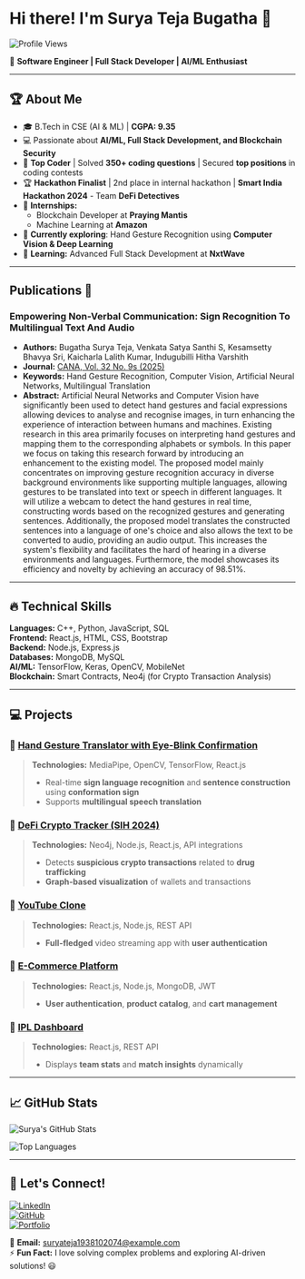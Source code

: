 # Hi there! I'm Surya Teja Bugatha 👋

![Profile Views](https://komarev.com/ghpvc/?username=suryateja20031104&label=Profile%20Views&color=0e75b6&style=flat)

🚀 **Software Engineer | Full Stack Developer | AI/ML Enthusiast**

---

## 🏆 About Me

- 🎓 B.Tech in CSE (AI & ML) | **CGPA: 9.35**
- 💻 Passionate about **AI/ML, Full Stack Development, and Blockchain Security**
- 🏅 **Top Coder** | Solved **350+ coding questions** | Secured **top positions** in coding contests
- 🏆 **Hackathon Finalist** | 2nd place in internal hackathon | **Smart India Hackathon 2024** - Team **DeFi Detectives**
- 🏢 **Internships:**  
  - Blockchain Developer at **Praying Mantis**
  - Machine Learning at **Amazon**
- 📌 **Currently exploring**: Hand Gesture Recognition using **Computer Vision & Deep Learning**
- 🌱 **Learning:** Advanced Full Stack Development at **NxtWave**

---

## Publications 📄

### Empowering Non-Verbal Communication: Sign Recognition To Multilingual Text And Audio
- **Authors:** Bugatha Surya Teja, Venkata Satya Santhi S, Kesamsetty Bhavya Sri, Kaicharla Lalith Kumar, Indugubilli Hitha Varshith
- **Journal:** [CANA, Vol. 32 No. 9s (2025)](https://doi.org/10.52783/cana.v32.4671)
- **Keywords:** Hand Gesture Recognition, Computer Vision, Artificial Neural Networks, Multilingual Translation
- **Abstract:** Artificial Neural Networks and Computer Vision have significantly been used to detect hand gestures and facial expressions allowing devices to analyse and recognise images, in turn enhancing the experience of interaction between humans and machines. Existing research in this area primarily focuses on interpreting hand gestures and mapping them to the corresponding alphabets or symbols. In this paper we focus on taking this research forward by introducing an enhancement to the existing model. The proposed model mainly concentrates on improving gesture recognition accuracy in diverse background environments like supporting multiple languages, allowing gestures to be translated into text or speech in different languages. It will utilize a webcam to detect the hand gestures in real time, constructing words based on the recognized gestures and generating sentences. Additionally, the proposed model translates the constructed sentences into a language of one's choice and also allows the text to be converted to audio, providing an audio output. This increases the system's flexibility and facilitates the hard of hearing in a diverse environments and languages. Furthermore, the model showcases its efficiency and novelty by achieving an accuracy of 98.51%.

---

## 🔥 Technical Skills

**Languages:** C++, Python, JavaScript, SQL  
**Frontend:** React.js, HTML, CSS, Bootstrap  
**Backend:** Node.js, Express.js  
**Databases:** MongoDB, MySQL  
**AI/ML:** TensorFlow, Keras, OpenCV, MobileNet  
**Blockchain:** Smart Contracts, Neo4j (for Crypto Transaction Analysis)  

---

## 💻 Projects

### 🔹 [Hand Gesture Translator with Eye-Blink Confirmation](https://github.com/suryateja20031104/SIGN_LANGUAGE_WITH_SENTENCE_CONSTRUCTION.git)
> **Technologies:** MediaPipe, OpenCV, TensorFlow, React.js  
> - Real-time **sign language recognition** and **sentence construction** using **conformation sign**
> - Supports **multilingual speech translation**  

### 🔹 [DeFi Crypto Tracker (SIH 2024)](https://github.com/suryateja20031104/Cryptoflow.git)
> **Technologies:** Neo4j, Node.js, React.js, API integrations  
> - Detects **suspicious crypto transactions** related to **drug trafficking**
> - **Graph-based visualization** of wallets and transactions

### 🔹 [YouTube Clone](https://github.com/suryateja20031104/Youtube-Clone.git)
> **Technologies:** React.js, Node.js, REST API  
> - **Full-fledged** video streaming app with **user authentication**

### 🔹 [E-Commerce Platform](https://github.com/suryateja20031104/NXT-Trendz.git)
> **Technologies:** React.js, Node.js, MongoDB, JWT  
> - **User authentication**, **product catalog**, and **cart management**

### 🔹 [IPL Dashboard](https://github.com/suryateja20031104/IPL-dashboard.git)
> **Technologies:** React.js, REST API  
> - Displays **team stats** and **match insights** dynamically

---

## 📈 GitHub Stats

![Surya's GitHub Stats](https://github-readme-stats.vercel.app/api?username=suryateja20031104&show_icons=true&theme=tokyonight)

![Top Languages](https://github-readme-stats.vercel.app/api/top-langs/?username=suryateja20031104&layout=compact&theme=tokyonight)

---

## 🤝 Let's Connect!

[![LinkedIn](https://img.shields.io/badge/LinkedIn-0A66C2?style=for-the-badge&logo=linkedin&logoColor=white)](https://www.linkedin.com/in/surya-teja-bugatha)  
[![GitHub](https://img.shields.io/badge/GitHub-181717?style=for-the-badge&logo=github&logoColor=white)](https://github.com/suryateja20031104)  
[![Portfolio](https://img.shields.io/badge/Portfolio-FF5722?style=for-the-badge&logo=web&logoColor=white)](https://bstportfolio.ccbp.tech/)  

📧 **Email:** suryateja1938102074@example.com  
⚡ **Fun Fact:** I love solving complex problems and exploring AI-driven solutions! 😃
